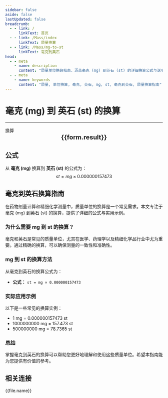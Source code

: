 ```yaml
---
sidebar: false
aside: false
lastUpdated: false
breadcrumb:
  - - link: /
      linkText: 首页
  - - link: /Mass/index
      linkText: 质量换算
  - - link: /Mass/mg-to-st
      linkText: 毫克到英石
head:
  - - meta
    - name: description
      content: "质量单位换算指南，涵盖毫克 (mg) 到英石 (st) 的详细换算公式与说明。"
  - - meta
    - name: keywords
      content: "质量, 单位换算, 毫克, 英石, mg, st, 毫克到英石, 质量换算指南"
---
```

# 毫克 (mg) 到 英石 (st) 的换算
---
<script setup>
import { onMounted, reactive, inject, ref } from 'vue'
import { NButton, NForm, NFormItem, NInput, NInputNumber, NSelect, NCard, useMessage,NGrid ,NGi } from 'naive-ui'
import { defineClientComponent } from 'vitepress'
import { Mass } from '../files';

const convert = inject('convert')

const form = reactive({
  number: null,
  result: '',
})

const convertHandler = () => {
  if (form.number !== null && !isNaN(form.number)) {
    const convertedValue = parseFloat(form.number) * 0.000000157473
    form.result = `${form.number}mg = ${convertedValue.toFixed(10)}st`
  } else {
    form.result = '请输入有效的数值。'
  }
}
</script>

<n-form size="large" :model="form">
  <n-form-item label="毫克 (mg)">
    <n-input-number v-model:value="form.number" placeholder="输入毫克" style="width: 100%" />
  </n-form-item>
  <n-form-item>
    <n-button type="info" @click="convertHandler" block>换算</n-button>
  </n-form-item>
</n-form>

<n-card  embedded :bordered="false" hoverable>
  <div  style="text-align:center;font-size:20px;">
    <strong>{{form.result}}</strong>
  </div>
</n-card>

## 公式

从 **毫克 (mg)** 换算到 **英石 (st)** 的公式为：
$$ st = mg \times 0.000000157473 $$

## 毫克到英石换算指南

在药物剂量计算和精细化学测量中，质量单位的换算是一个常见需求。本文专注于毫克 (mg) 到英石 (st) 的换算，提供了详细的公式与实用示例。

### 为什么需要 mg 到 st 的换算？

毫克和英石是常见的质量单位，尤其在医学、药理学以及精细化学品行业中尤为重要。通过精确的换算，可以确保测量的一致性和准确性。

### mg 到 st 的换算方法

从毫克到英石的换算公式为：

- **公式：** `st = mg × 0.000000157473`

### 实际应用示例

以下是一些常见的换算实例：

- 1 mg = 0.000000157473 st
- 1000000000 mg = 157.473 st
- 500000000 mg = 78.7365 st

### 总结

掌握毫克到英石的换算可以帮助您更好地理解和使用这些质量单位。希望本指南能为您提供有价值的参考。

## 相关连接
<n-grid x-gap="12" :cols="2">
  <n-gi v-for="(file, index) in Mass" :key="index">
    <n-button
      text
      tag="a"
      :href="file.path"
      type="info"
    >
      {{file.name}}
    </n-button>
  </n-gi>
</n-grid>